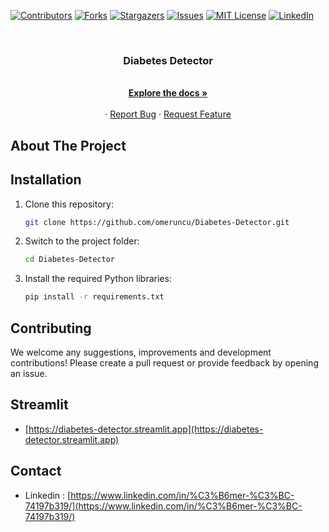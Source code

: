 [![Contributors][contributors-shield]][contributors-url]
[![Forks][forks-shield]][forks-url]
[![Stargazers][stars-shield]][stars-url]
[![Issues][issues-shield]][issues-url]
[![MIT License][license-shield]][license-url]
[![LinkedIn][linkedin-shield]][linkedin-url]

<!-- PROJECT LOGO -->
<br />
<p align="center">
  <a href="https://github.com/omeruncu/Diabetes-Detector"></a>

  <h3 align="center">Diabetes Detector</h3>

  <p align="center">
    <br />
    <a href="https://github.com/omeruncu/Diabetes-Detector"><strong>Explore the docs »</strong></a>
    <br />
    <br />
    ·
    <a href="https://github.com/omeruncu/Diabetes-Detector/issues">Report Bug</a>
    ·
    <a href="https://github.com/omeruncu/Diabetes-Detector/issues">Request Feature</a>
  </p>
</p>

<!-- ABOUT THE PROJECT -->
## About The Project


## Installation

1. Clone this repository:
   ```bash
   git clone https://github.com/omeruncu/Diabetes-Detector.git
   ```
2. Switch to the project folder:
   ```bash
   cd Diabetes-Detector
   ```
3. Install the required Python libraries:
   ```bash
   pip install -r requirements.txt
   ```

## Contributing

We welcome any suggestions, improvements and development contributions! Please create a pull request or provide feedback by opening an issue.

## Streamlit

* [https://diabetes-detector.streamlit.app](https://diabetes-detector.streamlit.app)

<!-- CONTACT -->
## Contact

* Linkedin : [https://www.linkedin.com/in/%C3%B6mer-%C3%BC-74197b319/](https://www.linkedin.com/in/%C3%B6mer-%C3%BC-74197b319/)


<!-- MARKDOWN LINKS & IMAGES -->
<!-- https://www.markdownguide.org/basic-syntax/#reference-style-links -->
[contributors-shield]: https://img.shields.io/github/contributors/omeruncu/Diabetes-Detector.svg?style=for-the-badge
[contributors-url]: https://github.com/omeruncu/Diabetes-Detector/graphs/contributors
[forks-shield]: https://img.shields.io/github/forks/omeruncu/Diabetes-Detector.svg?style=for-the-badge
[forks-url]: https://github.com/omeruncu/Diabetes-Detector/network/members
[stars-shield]: https://img.shields.io/github/stars/omeruncu/Diabetes-Detector.svg?style=for-the-badge
[stars-url]: https://github.com/omeruncu/Diabetes-Detector/stargazers
[issues-shield]: https://img.shields.io/github/issues/omeruncu/Diabetes-Detector.svg?style=for-the-badge
[issues-url]: https://github.com/omeruncu/Diabetes-Detector/issues
[license-shield]: https://img.shields.io/github/license/omeruncu/Diabetes-Detector.svg?style=for-the-badge
[license-url]: https://github.com/omeruncu/Diabetes-Detector/blob/master/LICENSE.txt
[linkedin-shield]: https://img.shields.io/badge/-LinkedIn-black.svg?style=for-the-badge&logo=linkedin&colorB=555
[linkedin-url]: https://www.linkedin.com/in/%C3%B6mer-%C3%BC-74197b319/
